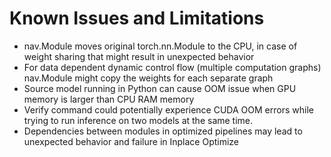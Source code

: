 <!--
Copyright (c) 2021-2024, NVIDIA CORPORATION. All rights reserved.

Licensed under the Apache License, Version 2.0 (the "License");
you may not use this file except in compliance with the License.
You may obtain a copy of the License at

    http://www.apache.org/licenses/LICENSE-2.0

Unless required by applicable law or agreed to in writing, software
distributed under the License is distributed on an "AS IS" BASIS,
WITHOUT WARRANTIES OR CONDITIONS OF ANY KIND, either express or implied.
See the License for the specific language governing permissions and
limitations under the License.
-->
# Known Issues and Limitations

- nav.Module moves original torch.nn.Module to the CPU, in case of weight sharing that might result in unexpected behavior
- For data dependent dynamic control flow (multiple computation graphs) nav.Module might copy the weights for each separate graph
- Source model running in Python can cause OOM issue when GPU memory is larger than CPU RAM memory
- Verify command could potentially experience CUDA OOM errors while trying to run inference on two models at the same time.
- Dependencies between modules in optimized pipelines may lead to unexpected behavior and failure in Inplace Optimize
